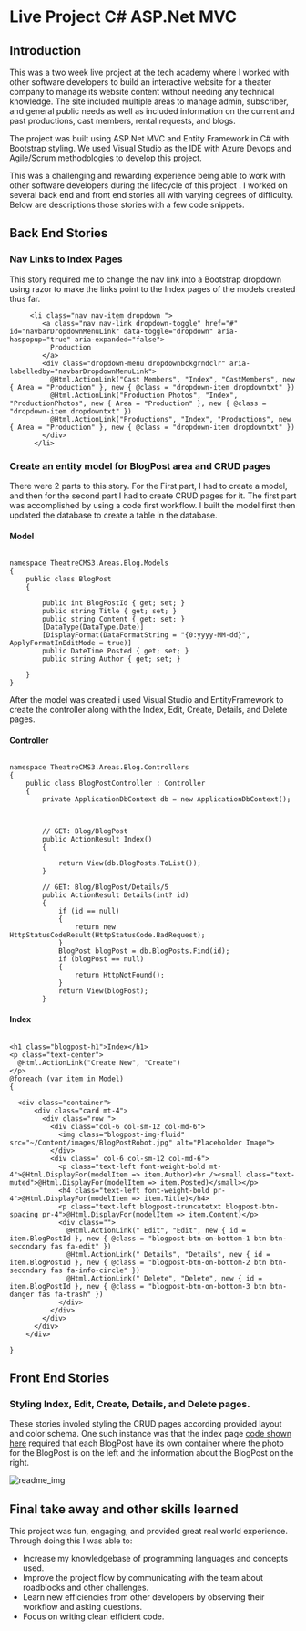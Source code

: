 # Live Project C\# ASP.Net MVC

## Introduction

This was a two week live project at the tech academy where I worked with other software developers to build an interactive website for a theater company to manage its website content without needing any technical knowledge.
The site included multiple areas to manage admin, subscriber, and general public needs as well as included information on the current and past productions, cast members, rental requests, and blogs.

The project was built using ASP.Net MVC and Entity Framework in C# with Bootstrap styling. We used Visual Studio as the IDE with Azure Devops and Agile/Scrum methodologies to develop this project.

This was a challenging and rewarding experience being able to work with other software developers during the lifecycle of this project . I worked on several back end and front end stories all with varying degrees of difficulty. 
Below are descriptions those stories with a few code snippets.


## Back End Stories


<h3>Nav Links to Index Pages</h3>

This story required me to change the nav link into a Bootstrap dropdown using razor to make the links point to the Index pages of the models created thus far. 

```
     <li class="nav nav-item dropdown ">
        <a class="nav nav-link dropdown-toggle" href="#" id="navbarDropdownMenuLink" data-toggle="dropdown" aria-haspopup="true" aria-expanded="false">
          Production
        </a>
        <div class="dropdown-menu dropdownbckgrndclr" aria-labelledby="navbarDropdownMenuLink">
          @Html.ActionLink("Cast Members", "Index", "CastMembers", new { Area = "Production" }, new { @class = "dropdown-item dropdowntxt" })
          @Html.ActionLink("Production Photos", "Index", "ProductionPhotos", new { Area = "Production" }, new { @class = "dropdown-item dropdowntxt" })
          @Html.ActionLink("Productions", "Index", "Productions", new { Area = "Production" }, new { @class = "dropdown-item dropdowntxt" })
        </div>
      </li>

```

<h3>Create an entity model for BlogPost area and CRUD pages</h3>

There were 2 parts to this story.  For the First part, I had to create a model, and then for the second part I had to create CRUD pages for it. The first part was accomplished by using a code first workflow.
I built the model first then updated the database to create a table in the database.

<h4>Model</h4>

```

namespace TheatreCMS3.Areas.Blog.Models
{
    public class BlogPost
    {

        public int BlogPostId { get; set; }
        public string Title { get; set; }
        public string Content { get; set; }
        [DataType(DataType.Date)]
        [DisplayFormat(DataFormatString = "{0:yyyy-MM-dd}", ApplyFormatInEditMode = true)]
        public DateTime Posted { get; set; }
        public string Author { get; set; }
    
    }
}

```

After the model was created i used Visual Studio and EntityFramework to create the controller along with the Index, Edit, Create, Details, and Delete pages.

<h4>Controller</h4>

```

namespace TheatreCMS3.Areas.Blog.Controllers
{
    public class BlogPostController : Controller
    {
        private ApplicationDbContext db = new ApplicationDbContext();



        // GET: Blog/BlogPost
        public ActionResult Index()
        {

            return View(db.BlogPosts.ToList());
        }

        // GET: Blog/BlogPost/Details/5
        public ActionResult Details(int? id)
        {
            if (id == null)
            {
                return new HttpStatusCodeResult(HttpStatusCode.BadRequest);
            }
            BlogPost blogPost = db.BlogPosts.Find(id);
            if (blogPost == null)
            {
                return HttpNotFound();
            }
            return View(blogPost);
        }

```

<h4>Index</h4>

```

<h1 class="blogpost-h1">Index</h1>
<p class="text-center">
  @Html.ActionLink("Create New", "Create")
</p>
@foreach (var item in Model)
{

  <div class="container">
      <div class="card mt-4">
        <div class="row ">
          <div class="col-6 col-sm-12 col-md-6">
            <img class="blogpost-img-fluid" src="~/Content/images/BlogPostRobot.jpg" alt="Placeholder Image">
          </div>
          <div class=" col-6 col-sm-12 col-md-6">
            <p class="text-left font-weight-bold mt-4">@Html.DisplayFor(modelItem => item.Author)<br /><small class="text-muted">@Html.DisplayFor(modelItem => item.Posted)</small></p>
            <h4 class="text-left font-weight-bold pr-4">@Html.DisplayFor(modelItem => item.Title)</h4>
            <p class="text-left blogpost-truncatetxt blogpost-btn-spacing pr-4">@Html.DisplayFor(modelItem => item.Content)</p>
            <div class="">
              @Html.ActionLink(" Edit", "Edit", new { id = item.BlogPostId }, new { @class = "blogpost-btn-on-bottom-1 btn btn-secondary fas fa-edit" })
              @Html.ActionLink(" Details", "Details", new { id = item.BlogPostId }, new { @class = "blogpost-btn-on-bottom-2 btn btn-secondary fas fa-info-circle" })
              @Html.ActionLink(" Delete", "Delete", new { id = item.BlogPostId }, new { @class = "blogpost-btn-on-bottom-3 btn btn-danger fas fa-trash" })
            </div>
          </div>
        </div>
      </div>
    </div>

}

```

## Front End Stories

<h3> Styling Index, Edit, Create, Details, and Delete pages. </h3>

These stories involed styling the CRUD pages according provided layout and color schema. One such instance was that the index page [code shown here](#index) required that 
each BlogPost have its own container where the photo for the BlogPost is on the left and the information about the BlogPost on the right. 

![readme_img](https://user-images.githubusercontent.com/74551278/111548215-fbac6200-873f-11eb-8b40-da6c0bd46b6a.PNG)


## Final take away and other skills learned

This project was fun, engaging, and provided great real world experience. Through doing this I was able to: 
* Increase my knowledgebase of programming languages and concepts used.
* Improve the project flow by communicating with the team about roadblocks and other challenges.
* Learn new efficiencies from other developers by observing their workflow and asking questions.
* Focus on writing clean efficient code.